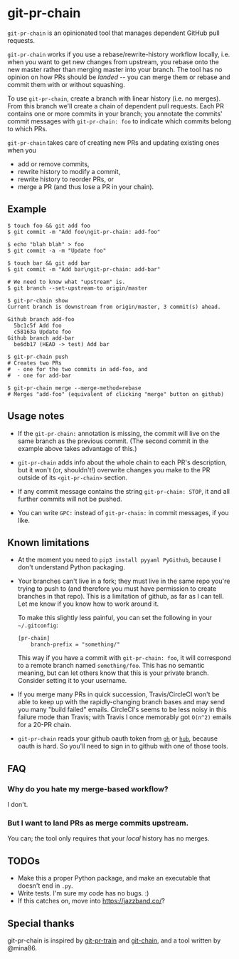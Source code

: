 # git-pr-chain

`git-pr-chain` is an opinionated tool that manages dependent GitHub pull
requests.

`git-pr-chain` works if you use a rebase/rewrite-history workflow locally, i.e.
when you want to get new changes from upstream, you rebase onto the new master
rather than merging master into your branch.  The tool has no opinion on how PRs
should be *landed* -- you can merge them or rebase and commit them with or
without squashing.

To use `git-pr-chain`, create a branch with linear history (i.e. no merges).
From this branch we'll create a chain of dependent pull requests.  Each PR
contains one or more commits in your branch; you annotate the commits' commit
messages with `git-pr-chain: foo` to indicate which commits belong to which PRs.

`git-pr-chain` takes care of creating new PRs and updating existing ones when
you

 - add or remove commits,
 - rewrite history to modify a commit,
 - rewrite history to reorder PRs, or
 - merge a PR (and thus lose a PR in your chain).

## Example

```
$ touch foo && git add foo
$ git commit -m "Add foo\ngit-pr-chain: add-foo"

$ echo "blah blah" > foo
$ git commit -a -m "Update foo"

$ touch bar && git add bar
$ git commit -m "Add bar\ngit-pr-chain: add-bar"

# We need to know what "upstream" is.
$ git branch --set-upstream-to origin/master

$ git-pr-chain show
Current branch is downstream from origin/master, 3 commit(s) ahead.

Github branch add-foo
  5bc1c5f Add foo
  c58163a Update foo
Github branch add-bar
  be6db17 (HEAD -> test) Add bar

$ git-pr-chain push
# Creates two PRs
#  - one for the two commits in add-foo, and
#  - one for add-bar

$ git-pr-chain merge --merge-method=rebase
# Merges "add-foo" (equivalent of clicking "merge" button on github)
```

## Usage notes

 * If the `git-pr-chain:` annotation is missing, the commit will live on the
   same branch as the previous commit.  (The second commit in the example above
   takes advantage of this.)

 * `git-pr-chain` adds info about the whole chain to each PR's description, but
   it won't (or, shouldn't!) overwrite changes you make to the PR outside of its
   `<git-pr-chain>` section.

 * If any commit message contains the string `git-pr-chain: STOP`, it and all
   further commits will not be pushed.

 * You can write `GPC:` instead of `git-pr-chain:` in commit messages, if you
   like.

## Known limitations

 * At the moment you need to `pip3 install pyyaml PyGithub`, because I don't
   understand Python packaging.

 * Your branches can't live in a fork; they must live in the same repo you're
   trying to push to (and therefore you must have permission to create branches
   in that repo).  This is a limitation of github, as far as I can tell.  Let me
   know if you know how to work around it.

   To make this slightly less painful, you can set the following in your
   `~/.gitconfig`:

   ```
   [pr-chain]
       branch-prefix = "something/"
   ```

   This way if you have a commit with `git-pr-chain: foo`, it will correspond to
   a remote branch named `something/foo`.  This has no semantic meaning, but can
   let others know that this is your private branch. Consider setting it to your
   username.

 * If you merge many PRs in quick succession, Travis/CircleCI won't be able to
   keep up with the rapidly-changing branch bases and may send you many "build
   failed" emails.  CircleCI's seems to be less noisy in this failure mode than
   Travis; with Travis I once memorably got `O(n^2)` emails for a 20-PR chain.

 * `git-pr-chain` reads your github oauth token from
   [`gh`](https://github.com/cli/cli) or [`hub`](https://github.com/github/hub),
   because oauth is hard.  So you'll need to sign in to github with one of those
   tools.

## FAQ

### Why do you hate my merge-based workflow?

I don't.

### But I want to land PRs as merge commits upstream.

You can; the tool only requires that your *local* history has no merges.

## TODOs

 - Make this a proper Python package, and make an executable that doesn't end in
   `.py`.
 - Write tests.  I'm sure my code has no bugs.  :)
 - If this catches on, move into https://jazzband.co/?

## Special thanks

git-pr-chain is inspired by [git-pr-train](https://github.com/realyze/pr-train)
and [git-chain](https://github.com/Shopify/git-chain), and a tool written by
@mina86.
